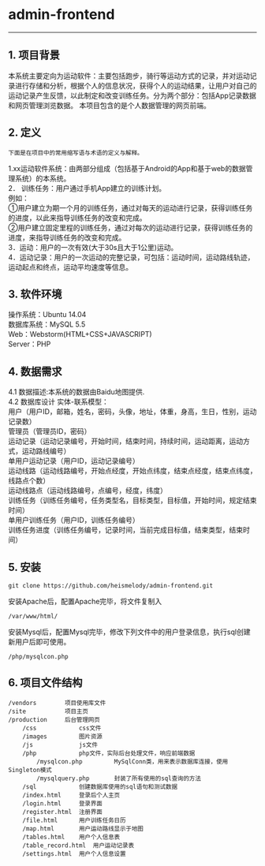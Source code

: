# admin-frontend
----------
## 1. 项目背景
本系统主要定向为运动软件：主要包括跑步，骑行等运动方式的记录，并对运动记录进行存储和分析，根据个人的信息状况，获得个人的运动结果，让用户对自己的运动记录产生反馈，以此制定和改变训练任务。分为两个部分：包括App记录数据和网页管理浏览数据。
本项目包含的是个人数据管理的网页前端。
## 2. 定义
	下面是在项目中的常用缩写语与术语的定义与解释。
1.xx运动软件系统：由两部分组成（包括基于Android的App和基于web的数据管理系统）的本系统。<br /> 
2．	训练任务：用户通过手机App建立的训练计划。<br /> 
    例如：<br /> 
    ①用户建立为期一个月的训练任务，通过对每天的运动进行记录，获得训练任务的进度，以此来指导训练任务的改变和完成。<br /> 
    ②用户建立固定里程的训练任务，通过对每次的运动进行记录，获得训练任务的进度，来指导训练任务的改变和完成。<br /> 
3．运动：用户的一次有效(大于30s且大于1公里)运动。<br /> 
4．运动记录：用户的一次运动的完整记录，可包括：运动时间，运动路线轨迹，运动起点和终点，运动平均速度等信息。<br /> 
## 3. 软件环境
操作系统：Ubuntu 14.04<br /> 
数据库系统：MySQL 5.5<br /> 
Web：Webstorm(HTML+CSS+JAVASCRIPT)<br /> 
Server：PHP<br /> 
## 4.  数据需求
4.1	数据描述:本系统的数据由Baidu地图提供.<br /> 
4.2	数据库设计
实体-联系模型：<br /> 
用户（用户ID，邮箱，姓名，密码，头像，地址，体重，身高，生日，性别，运动记录数）<br /> 
管理员（管理员ID，密码）<br /> 
运动记录（运动记录编号，开始时间，结束时间，持续时间，运动距离，运动方式，运动路线编号）<br /> 
单用户运动记录（用户ID，运动记录编号）<br /> 
运动线路（运动线路编号，开始点经度，开始点纬度，结束点经度，结束点纬度，线路点个数）<br /> 
运动线路点（运动线路编号，点编号，经度，纬度）<br /> 
训练任务（训练任务编号，任务类型名，目标类型，目标值，开始时间，规定结束时间）<br /> 
单用户训练任务（用户ID，训练任务编号）<br /> 
训练任务进度（训练任务编号，记录时间，当前完成目标值，结束类型，结束时间）<br /> 
## 5. 安装
    git clone https://github.com/heismelody/admin-frontend.git
安装Apache后，配置Apache完毕，将文件复制入

    /var/www/html/
安装Mysql后，配置Mysql完毕，修改下列文件中的用户登录信息，执行sql创建新用户后即可使用。
    
    /php/mysqlcon.php
## 6. 项目文件结构
    /vendors        项目使用库文件
    /site           项目主页
    /production     后台管理网页
        /css            css文件
        /images         图片资源
        /js             js文件
        /php            php文件，实际后台处理文件，响应前端数据
            /mysqlcon.php         MySqlConn类，用来表示数据库连接，使用Singleton模式
            /mysqlquery.php       封装了所有使用的sql查询的方法
        /sql            创建数据库使用的sql语句和测试数据
        /index.html     登录后个人主页
        /login.html     登录界面
        /register.html  注册界面
        /file.html      用户训练任务日历
        /map.html       用户运动路线显示于地图
        /tables.html    用户个人信息表
        /table_record.html  用户运动记录表
        /settings.html  用户个人信息设置




